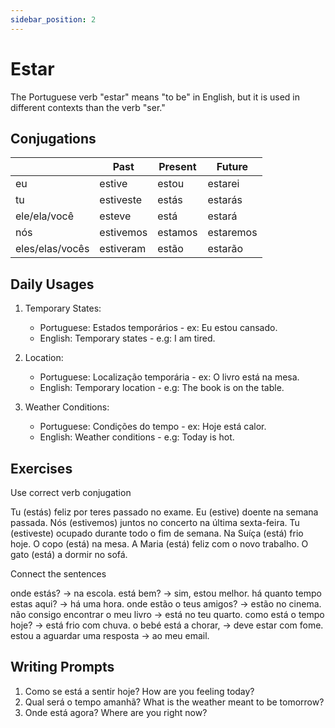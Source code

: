 ```yaml
---
sidebar_position: 2
---
```


# Estar

The Portuguese verb "estar" means "to be" in English, but it is used in different contexts than the verb "ser."

## Conjugations

|                 | Past      | Present | Future    |
| --------------- | --------- | ------- | --------- |
| eu              | estive    | estou   | estarei   |
| tu              | estiveste | estás   | estarás   |
| ele/ela/você    | esteve    | está    | estará    |
| nós             | estivemos | estamos | estaremos |
| eles/elas/vocês | estiveram | estão   | estarão   |

## Daily Usages

1. Temporary States:

   - Portuguese: Estados temporários - ex: Eu estou cansado.
   - English: Temporary states - e.g: I am tired.

2. Location:

   - Portuguese: Localização temporária - ex: O livro está na mesa.
   - English: Temporary location - e.g: The book is on the table.

3. Weather Conditions:

   - Portuguese: Condições do tempo - ex: Hoje está calor.
   - English: Weather conditions - e.g: Today is hot.

## Exercises

Use correct verb conjugation

Tu (estás) feliz por teres passado no exame.
Eu (estive) doente na semana passada.
Nós (estivemos) juntos no concerto na última sexta-feira.
Tu (estiveste) ocupado durante todo o fim de semana.
Na Suíça (está) frio hoje.
O copo (está) na mesa.
A Maria (está) feliz com o novo trabalho.
O gato (está) a dormir no sofá.

Connect the sentences

onde estás? -> na escola.
está bem? -> sim, estou melhor.
há quanto tempo estas aqui? -> há uma hora.
onde estão o teus amigos? -> estão no cinema.
não consigo encontrar o meu livro -> está no teu quarto.
como está o tempo hoje? -> está frio com chuva.
o bebé está a chorar, -> deve estar com fome.
estou a aguardar uma resposta -> ao meu email.

## Writing Prompts

1. Como se está a sentir hoje? How are you feeling today?
2. Qual será o tempo amanhã? What is the weather meant to be tomorrow?
3. Onde está agora? Where are you right now?

